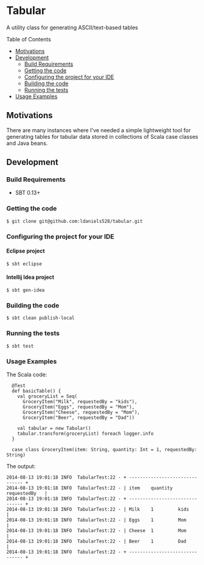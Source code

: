 Tabular
=======

A utility class for generating ASCII/text-based tables

Table of Contents

* <a href="#motivations">Motivations</a>
* <a href="#development">Development</a>
	* <a href="#build-requirements">Build Requirements</a>
	* <a href="#getting-the-code">Getting the code</a>
	* <a href="#configuring-your-ide">Configuring the project for your IDE</a>
	* <a href="#building-the-code">Building the code</a>
	* <a href="#testing-the-code">Running the tests</a>	
* <a href="#usage">Usage Examples</a>

<a name="motivations"></a>
## Motivations

There are many instances where I've needed a simple lightweight tool for generating tables for tabular
data stored in collections of Scala case classes and Java beans.

<a name="development"></a>
## Development

<a name="build-requirements"></a>
### Build Requirements

* SBT 0.13+

<a name="getting-the-code"></a>
### Getting the code

    $ git clone git@github.com:ldaniels528/tabular.git

<a name="configuring-your-ide"></a>
### Configuring the project for your IDE

#### Eclipse project
    $ sbt eclipse
    
#### Intellij Idea project
    $ sbt gen-idea

<a name="building-the-code"></a>
### Building the code

    $ sbt clean publish-local
    
<a name="testing-the-code"></a>    
### Running the tests

    $ sbt test    

<a name="usage"></a> 
### Usage Examples

The Scala code:

      @Test
      def basicTable() {
        val groceryList = Seq(
          GroceryItem("Milk", requestedBy = "kids"),
          GroceryItem("Eggs", requestedBy = "Mom"),
          GroceryItem("Cheese", requestedBy = "Mom"),
          GroceryItem("Beer", requestedBy = "Dad"))
    
        val tabular = new Tabular()
        tabular.transform(groceryList) foreach logger.info
      }
    
      case class GroceryItem(item: String, quantity: Int = 1, requestedBy: String)

The output:

    2014-08-13 19:01:18 INFO  TabularTest:22 - + ------------------------------- +
    2014-08-13 19:01:18 INFO  TabularTest:22 - | item    quantity  requestedBy   |
    2014-08-13 19:01:18 INFO  TabularTest:22 - + ------------------------------- +
    2014-08-13 19:01:18 INFO  TabularTest:22 - | Milk    1         kids          |
    2014-08-13 19:01:18 INFO  TabularTest:22 - | Eggs    1         Mom           |
    2014-08-13 19:01:18 INFO  TabularTest:22 - | Cheese  1         Mom           |
    2014-08-13 19:01:18 INFO  TabularTest:22 - | Beer    1         Dad           |
    2014-08-13 19:01:18 INFO  TabularTest:22 - + ------------------------------- +

